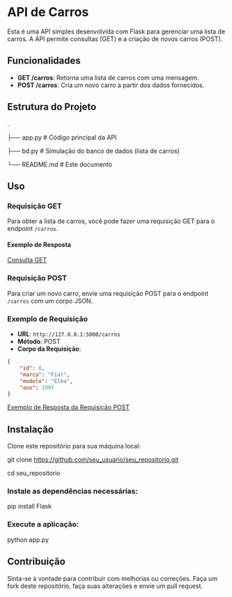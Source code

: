 # API de Carros

Esta é uma API simples desenvolvida com Flask para gerenciar uma lista de carros. A API permite consultas (GET) e a criação de novos carros (POST).

## Funcionalidades

- **GET /carros**: Retorna uma lista de carros com uma mensagem.
- **POST /carros**: Cria um novo carro a partir dos dados fornecidos.

## Estrutura do Projeto

.

├── app.py # Código principal da API

├── bd.py # Simulação do banco de dados (lista de carros)

└── README.md # Este documento


## Uso

### Requisição GET

Para obter a lista de carros, você pode fazer uma requisição GET para o endpoint `/carros`.

#### Exemplo de Resposta

[Consulta GET](imagens/get-carros.jpg)

### Requisição POST

Para criar um novo carro, envie uma requisição POST para o endpoint `/carros` com um corpo JSON.

### Exemplo de Requisição

- **URL**: `http://127.0.0.1:5000/carros`
- **Método**: POST
- **Corpo da Requisição**:
  
```json
{
    "id": 6,
    "marca": "Fiat",
    "modelo": "Elba",
    "ano": 1997
}
```
[Exemplo de Resposta da Requisição POST](imagens/post-carros.jpg)

## Instalação

Clone este repositório para sua máquina local:

git clone https://github.com/seu_usuario/seu_repositorio.git

cd seu_repositorio

### Instale as dependências necessárias:

pip install Flask

### Execute a aplicação:
python app.py

## Contribuição

Sinta-se à vontade para contribuir com melhorias ou correções. Faça um fork deste repositório, faça suas alterações e envie um pull request.
